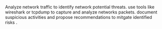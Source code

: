 Analyze network traffic to identify network potential threats. use tools like wireshark or tcpdump to capture and analyze networks packets. document suspicious activities and propose recommendations to mitgate identified risks .
